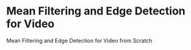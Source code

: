 # Mean Filtering and Edge Detection for Video

Mean Filtering and Edge Detection for Video from Scratch

